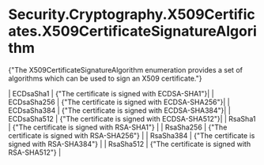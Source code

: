 # Security.Cryptography.X509Certificates.X509CertificateSignatureAlgorithm

{"The X509CertificateSignatureAlgorithm enumeration provides a set of algorithms which can be used to sign an X509 certificate."} 

| ECDsaSha1 | {"The certificate is signed with ECDSA-SHA1"}|
| ECDsaSha256 | {"The certificate is signed with ECDSA-SHA256"}|
| ECDsaSha384 | {"The certificate is signed with ECDSA-SHA384"}|
| ECDsaSha512 | {"The certificate is signed with ECDSA-SHA512"}|
| RsaSha1 | {"The certificate is signed with RSA-SHA1"}  |
| RsaSha256 | {"The certificate is signed with RSA-SHA256"}  |
| RsaSha384 | {"The certificate is signed with RSA-SHA384"}  |
| RsaSha512 | {"The certificate is signed with RSA-SHA512"}  |
